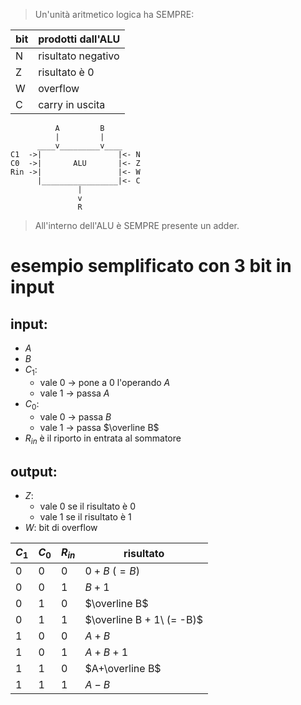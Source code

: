 > Un'unità aritmetico logica ha SEMPRE:

| bit | prodotti dall'ALU  |
| --- | ------------------ |
| N   | risultato negativo |
| Z   | risultato è 0      |
| W   | overflow           |
| C   | carry in uscita    |

```
          A         B
          |         |
	  ____v_________v____
C1  ->|                 |<- N
C0  ->|       ALU       |<- Z
Rin ->|                 |<- W
      |_________________|<- C
               |
			   v
               R
```
> All'interno dell'ALU è SEMPRE presente un adder.
# esempio semplificato con 3 bit in input
## input:
- $A$
- $B$
- $C_1$:
	- vale 0 -> pone a 0 l'operando $A$
	- vale 1 -> passa $A$
- $C_0$:
	- vale 0 ->  passa $B$
	- vale 1 -> passa $\overline B$
- $R_{in}$ è il riporto in entrata al sommatore
## output:
- $Z$:
	- vale 0 se il risultato è 0
	- vale 1 se il risultato è 1
- $W$: bit di overflow

| $C_1$ | $C_0$ | $R_{in}$ | risultato                 |
| ----- | ----- | -------- | ------------------------- |
| 0     | 0     | 0        | $0+B\ (=B)$               |
| 0     | 0     | 1        | $B+1$                     |
| 0     | 1     | 0        | $\overline B$             |
| 0     | 1     | 1        | $\overline B + 1\ (= -B)$ |
| 1     | 0     | 0        | $A+B$                     |
| 1     | 0     | 1        | $A+B+1$                   |
| 1     | 1     | 0        | $A+\overline B$           |
| 1     | 1     | 1        | $A-B$                     |
